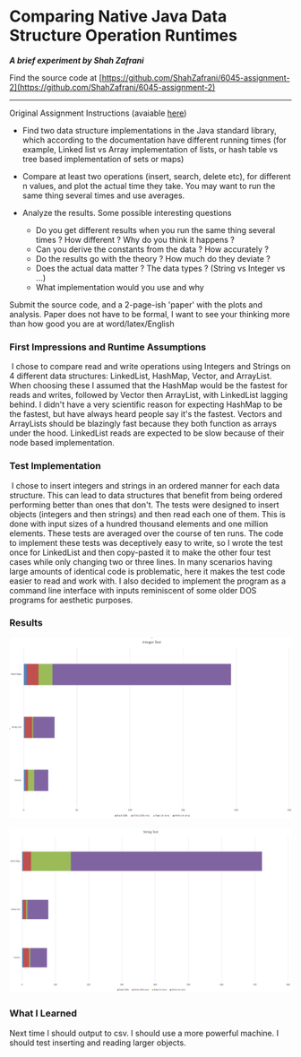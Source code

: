 # Comparing Native Java Data Structure Operation Runtimes
***A brief experiment by Shah Zafrani***

Find the source code at [https://github.com/ShahZafrani/6045-assignment-2](https://github.com/ShahZafrani/6045-assignment-2)

---

Original Assignment Instructions (avaiable [here](https://github.com/okaram/Algorithms/blob/master/content/assignments/6045-assignment2.md))

* Find two data structure implementations in the Java standard library, which according to the documentation have different running times (for example, Linked list vs Array implementation of lists, or hash table vs tree based implementation of sets or maps)

* Compare at least two operations (insert, search, delete etc), for different n values, and plot the actual time they take. You may want to run the same thing several times and use averages.

* Analyze the results. Some possible interesting questions
    * Do you get different results when you run the same thing several times ? How different ? Why do you think it happens ?
    * Can you derive the constants from the data ? How accurately ?
    * Do the results go with the theory ? How much do they deviate ?
    * Does the actual data matter ? The data types ? (String vs Integer vs ...)
    * What implementation would you use and why 

Submit the source code, and a 2-page-ish 'paper' with the plots and analysis. Paper does not have to be formal, I want to see your thinking more than how good you are at word/latex/English 

<div style="page-break-after: always;"></div> 




### First Impressions and Runtime Assumptions

​	I chose to compare read and write operations using Integers and Strings on 4 different data structures: LinkedList, HashMap, Vector, and ArrayList. When choosing these I assumed that the HashMap would be the fastest for reads and writes, followed by Vector then ArrayList, with LinkedList lagging behind. I didn't have a very scientific reason for expecting HashMap to be the fastest, but have always heard people say it's the fastest. Vectors and ArrayLists should be blazingly fast because  they both function as arrays under the hood. LinkedList reads are expected to be slow because of their node based implementation. 



### Test Implementation

​	I chose to insert integers and strings in an ordered manner for each data structure. This can lead to data structures that benefit from being ordered performing better than ones that don't. The tests were designed to insert objects (integers and then strings) and then read each one of them. This is done with input sizes of a hundred thousand elements and one million elements. These tests are averaged over the course of ten runs. The code to implement these tests was deceptively easy to write, so I wrote the test once for LinkedList and then copy-pasted it to make the other four test cases while only changing two or three lines. In many scenarios having large amounts of identical code is problematic, here it makes the test code easier to read and work with. I also decided to implement the program as a command line interface with inputs reminiscent of some older DOS programs for aesthetic purposes.  



### Results



![integerTestPlot](.\images\integerTestPlot.png)

![stringTestPlot](.\images\stringTestPlot.png)


### What I Learned

Next time I should output to csv. I should use a more powerful machine. I should test inserting and reading larger objects. 
